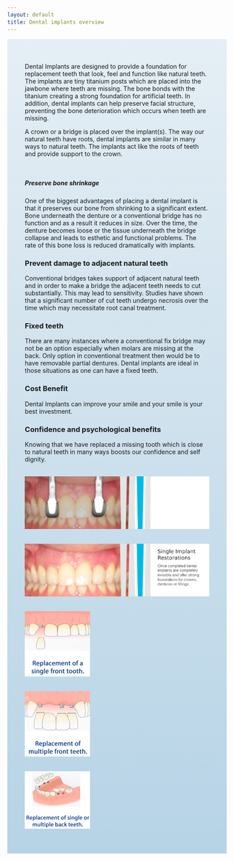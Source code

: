 ```yaml
---
layout: default
title: Dental implants overview
---
```


<div class="row">

<div class="col-xs-12 col-sm-12  primary_color text-light featured-text no-gutters">
<div class=" col-md-12" style="background: linear-gradient( rgba(17,113,175,0.1), rgba(17,113,175,0.3) ), url() center; padding: 8%;">

<p>Dental Implants are designed to provide a foundation for replacement teeth that look, feel and function like natural teeth. The implants are tiny titanium posts which are placed into the jawbone where teeth are missing. The bone bonds with the titanium creating a strong foundation for artificial teeth. In addition, dental implants can help preserve facial structure, preventing the bone deterioration which occurs when teeth are missing.
</p>
<p>A crown or a bridge is placed over the implant(s). The way our natural teeth have roots, dental implants are similar in many ways to natural teeth. The implants act like the roots of teeth and provide support to the crown.
</p><p><br />
</p>


<h5>Preserve bone shrinkage</h5>
<p>One of the biggest advantages of placing a dental implant is that it preserves our bone from shrinking to a significant extent. Bone underneath the denture or a conventional bridge has no function and as a result it reduces in size. Over the time, the denture becomes loose or the tissue underneath the bridge collapse and leads to esthetic and functional problems. The rate of this bone loss is reduced dramatically with implants.
</p>

<h3><span class="mw-headline" id="Prevent_damage_to_adjacent_natural_teeth">Prevent damage to adjacent natural teeth</span></h3>
<p>Conventional bridges takes support of adjacent natural teeth and in order to make a bridge the adjacent teeth needs to cut substantially. This may lead to sensitivity. Studies have shown that a significant number of cut teeth undergo necrosis over the time which may necessitate root canal treatment.
</p>

<h3><span class="mw-headline" id="Fixed_teeth">Fixed teeth</span></h3>
<p>There are many instances where a conventional fix bridge may not be an option especially when molars are missing at the back. Only option in conventional treatment then would be to have removable partial dentures.  Dental implants are ideal in those situations as one can have a fixed teeth.
</p>

<h3><span class="mw-headline" id="Cost_Benefit">Cost Benefit</span></h3>
<p>Dental Implants can improve your smile and your smile is your best investment.
</p>

<h3>Confidence and psychological benefits</h3>
<p>Knowing that we have replaced a missing tooth which is close to natural teeth in many ways boosts our confidence and self dignity.
</p>


<p>
<br />
<img alt="Dental implants before crown placement" src="/images/Dental-implants-1of2.jpg" />
</p>


<p>
<br />
<img alt="Completed dental implants" src="/images/Dental-implants-2of2.jpg" />
</p>


<p>
<br />
<img alt="Replacement of a single front tooth" src="/images/Replacement_of_a_single_front_tooth.jpg" />
</p>



<p>
<br />
<img alt="Replacement of multiple front teeth" src="/images/Replacement_of_multiple_front_teeth.jpg" />
</p>



<p>
<br />
<img alt="Replacement of single or multiple back teeth" src="/images/Replacement_of_single_or_multiple_back_teeth.jpg" />
</p>